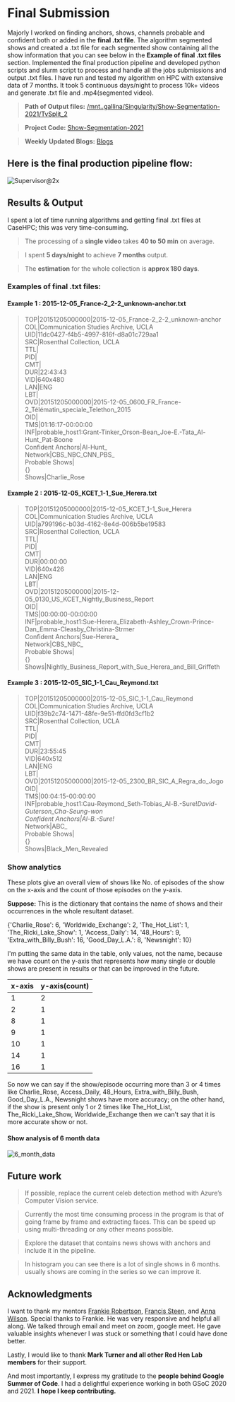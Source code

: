 # Final Submission

Majorly I worked on finding anchors, shows, channels probable and confident both or added in the **final .txt file**. The algorithm segmented shows and created a .txt file for each segmented show containing all the show information that you can see below in the **Example of final .txt files** section. Implemented the final production pipeline and developed python scripts and slurm script to process and handle all the jobs submissions and output .txt files. I have run and tested my algorithm on HPC with extensive data of 7 months. It took 5 continuous days/night to process 10k+ videos and generate .txt file and .mp4(segmented video).
 
> **Path of Output files:** [/mnt..gallina/Singularity/Show-Segmentation-2021/TvSplit_2]()

> **Project Code:** [Show-Segmentation-2021](https://github.com/EdOates84/Show-Segmentation-2021)

> **Weekly Updated Blogs:** [Blogs](https://edoates84.github.io/)

## Here is the final production pipeline flow:

![Supervisor@2x](https://user-images.githubusercontent.com/46043645/129532906-cedbbc32-90cd-4982-8809-87f44da5799d.png)


## Results & Output

I spent a lot of time running algorithms and getting final .txt files at CaseHPC; this was very time-consuming. 
> The processing of a **single video** takes **40 to 50 min** on average.

> I spent **5 days/night** to achieve **7 months** output.

> The **estimation** for the whole collection is **approx 180 days**.

### Examples of final .txt files:

#### Example 1 : 2015-12-05_France-2_2-2_unknown-anchor.txt

>TOP|20151205000000|2015-12-05_France-2_2-2_unknown-anchor<br>
COL|Communication Studies Archive, UCLA<br>
UID|11dc0427-f4b5-4997-816f-d8a01c729aa1<br>
SRC|Rosenthal Collection, UCLA<br>
TTL|<br>
PID|<br>
CMT|<br>
DUR|22:43:43<br>
VID|640x480<br>
LAN|ENG<br>
LBT|<br>
OVD|20151205000000|2015-12-05_0600_FR_France-2_Télématin_speciale_Telethon_2015<br>
OID|<br>
TMS|01:16:17-00:00:00<br>
INF|probable_host1:Grant-Tinker_Orson-Bean_Joe-E.-Tata_Al-Hunt_Pat-Boone<br>
Confident Anchors|Al-Hunt_<br>
Network|CBS_NBC_CNN_PBS_<br>
Probable Shows| <br>
{}<br>
Shows|Charlie_Rose<br>


#### Example 2 : 2015-12-05_KCET_1-1_Sue_Herera.txt

>TOP|20151205000000|2015-12-05_KCET_1-1_Sue_Herera<br>
COL|Communication Studies Archive, UCLA<br>
UID|a799196c-b03d-4162-8e4d-006b5be19583<br>
SRC|Rosenthal Collection, UCLA<br>
TTL|<br>
PID|<br>
CMT|<br>
DUR|00:00:00<br>
VID|640x426<br>
LAN|ENG<br>
LBT|<br>
OVD|20151205000000|2015-12-05_0130_US_KCET_Nightly_Business_Report<br>
OID|<br>
TMS|00:00:00-00:00:00<br>
INF|probable_host1:Sue-Herera_Elizabeth-Ashley_Crown-Prince-Dan_Emma-Cleasby_Christina-Strmer<br>
Confident Anchors|Sue-Herera_<br>
Network|CBS_NBC_<br>
Probable Shows| <br>
{}<br>
Shows|Nightly_Business_Report_with_Sue_Herera_and_Bill_Griffeth<br>


#### Example 3 : 2015-12-05_SIC_1-1_Cau_Reymond.txt

>TOP|20151205000000|2015-12-05_SIC_1-1_Cau_Reymond<br>
COL|Communication Studies Archive, UCLA<br>
UID|f39b2c74-1471-48fe-9e51-ffd0fd3cf1b2<br>
SRC|Rosenthal Collection, UCLA<br>
TTL|<br>
PID|<br>
CMT|<br>
DUR|23:55:45<br>
VID|640x512<br>
LAN|ENG<br>
LBT|<br>
OVD|20151205000000|2015-12-05_2300_BR_SIC_A_Regra_do_Jogo<br>
OID|<br>
TMS|00:04:15-00:00:00<br>
INF|probable_host1:Cau-Reymond_Seth-Tobias_Al-B.-Sure!_David-Guterson_Cha-Seung-won<br>
Confident Anchors|Al-B.-Sure!_<br>
Network|ABC_<br>
Probable Shows| <br>
{}<br>
Shows|Black_Men_Revealed<br>


### Show analytics

These plots give an overall view of shows like No. of episodes of the show on the x-axis and the count of those episodes on the y-axis.

**Suppose:** This is the dictionary that contains the name of shows and their occurrences in the whole resultant dataset. 

{'Charlie_Rose': 6, 'Worldwide_Exchange': 2, 'The_Hot_List': 1, 'The_Ricki_Lake_Show': 1, 'Access_Daily': 14, '48_Hours': 9, 'Extra_with_Billy_Bush': 16, 'Good_Day_L.A.': 8, 'Newsnight': 10}

I'm putting the same data in the table, only values, not the name, because we have count on the y-axis that represents how many single or double shows are present in results or that can be improved in the future.

| x-axis      | y-axis(count) |
| ----------- | ----------- |
| 1           | 2           |
| 2           | 1           |
| 8           | 1           |
| 9           | 1           |
| 10          | 1           |
| 14          | 1           |
| 16          | 1           |

So now we can say if the show/episode occurring more than 3 or 4 times like Charlie_Rose, Access_Daily, 48_Hours, Extra_with_Billy_Bush, Good_Day_L.A., Newsnight shows have more accuracy; on the other hand, if the show is present only 1 or 2 times like The_Hot_List, The_Ricki_Lake_Show, Worldwide_Exchange then we can't say that it is more accurate show or not.

#### Show analysis of 6 month data

![6_month_data](https://user-images.githubusercontent.com/46043645/129873297-55b70ca3-c631-4dd0-9972-717c0f5a495e.png)



## Future work
> If possible, replace the current celeb detection method with Azure’s Computer Vision service.

> Currently the most time consuming process in the program is that of going frame by frame and extracting faces. This can be speed up using multi-threading or any other means possible.

> Explore the dataset that contains news shows with anchors and include it in the pipeline.

> In histogram you can see there is a lot of single shows in 6 months. usually shows are coming in the series so we can improve it.


## Acknowledgments

I want to thank my mentors [Frankie Robertson](http://frankie.robertson.name/), [Francis Steen](https://comm.ucla.edu/person/francis-steen/), and [Anna Wilson](https://www.rees.ox.ac.uk/people/dr-anna-wilson). Special thanks to Frankie. He was very responsive and helpful all along. We talked through email and meet on zoom, google meet. He gave valuable insights whenever I was stuck or something that I could have done better.

Lastly, I would like to thank **Mark Turner and all other Red Hen Lab members** for their support.

And most importantly, I express my gratitude to the **people behind Google Summer of Code**. I had a delightful experience working in both GSoC 2020 and 2021. **I hope I keep contributing.**


